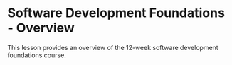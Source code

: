 # Software Development Foundations - Overview
This lesson provides an overview of the 12-week software development foundations course.

